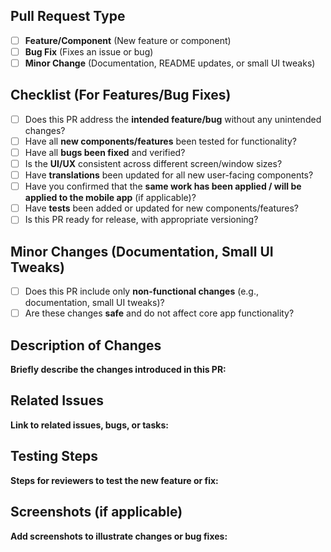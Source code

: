 ## Pull Request Type
- [ ] **Feature/Component** (New feature or component)
- [ ] **Bug Fix** (Fixes an issue or bug)
- [ ] **Minor Change** (Documentation, README updates, or small UI tweaks)

## Checklist (For Features/Bug Fixes)

- [ ] Does this PR address the **intended feature/bug** without any unintended changes?
- [ ] Have all **new components/features** been tested for functionality?
- [ ] Have all **bugs been fixed** and verified?
- [ ] Is the **UI/UX** consistent across different screen/window sizes?
- [ ] Have **translations** been updated for all new user-facing components?
- [ ] Have you confirmed that the **same work has been applied / will be applied to the mobile app** (if applicable)?
- [ ] Have **tests** been added or updated for new components/features?
- [ ] Is this PR ready for release, with appropriate versioning?

## Minor Changes (Documentation, Small UI Tweaks)
- [ ] Does this PR include only **non-functional changes** (e.g., documentation, small UI tweaks)?
- [ ] Are these changes **safe** and do not affect core app functionality?

## Description of Changes
**Briefly describe the changes introduced in this PR:**


## Related Issues
**Link to related issues, bugs, or tasks:**


## Testing Steps
**Steps for reviewers to test the new feature or fix:**


## Screenshots (if applicable)
**Add screenshots to illustrate changes or bug fixes:**
